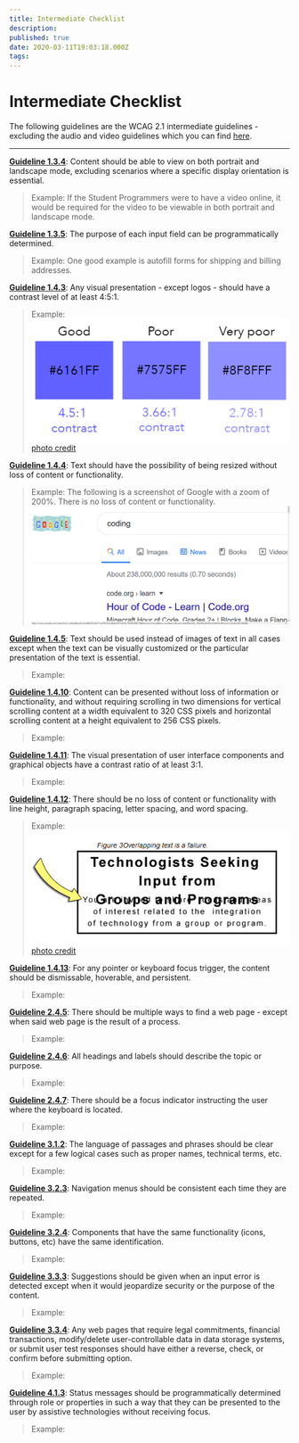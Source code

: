 ```yaml
---
title: Intermediate Checklist
description: 
published: true
date: 2020-03-11T19:03:18.000Z
tags: 
---
```


# Intermediate Checklist
The following guidelines are the WCAG 2.1 intermediate guidelines - excluding the audio and video guidelines which you can find [here](http://172.31.2.178/en/accessibility/Audio&Video).

---

**[Guideline 1.3.4](https://www.w3.org/WAI/WCAG21/quickref/?currentsidebar=%23col_overview&showtechniques=222#orientation)**: Content should be able to view on both portrait and landscape mode, excluding scenarios where a specific display orientation is essential.
> Example: If the Student Programmers were to have a video online, it would be required for the video to be viewable in both portrait and landscape mode.

**[Guideline 1.3.5](https://www.w3.org/WAI/WCAG21/quickref/?currentsidebar=%23col_overview&showtechniques=222#identify-input-purpose)**: The purpose of each input field can be programmatically determined.
> Example: One good example is autofill forms for shipping and billing addresses. 

**[Guideline 1.4.3](https://www.w3.org/WAI/WCAG21/quickref/?currentsidebar=%23col_overview&showtechniques=222#contrast-minimum)**: Any visual presentation - except logos - should have a contrast level of at least 4:5:1.
> Example:
![text_contrast.png](/text_contrast.png)
[photo credit](https://www.google.com/url?sa=i&url=https%3A%2F%2Fincl.ca%2Fwhen-branding-colours-conflict-with-colour-contrast-requirements%2F&psig=AOvVaw0h8e9aMXVpJ_ADsW1Ohdd7&ust=1584039288076000&source=images&cd=vfe&ved=0CAIQjRxqFwoTCJjGwKuMk-gCFQAAAAAdAAAAABAD)

**[Guideline 1.4.4](https://www.w3.org/WAI/WCAG21/quickref/?currentsidebar=%23col_overview&showtechniques=222#resize-text)**: Text should have the possibility of being resized without loss of content or functionality.
> Example: The following is a screenshot of Google with a zoom of 200%. There is no loss of content or functionality.
![zoom_(2).png](/zoom_(2).png)

**[Guideline 1.4.5](https://www.w3.org/WAI/WCAG21/quickref/?currentsidebar=%23col_overview&showtechniques=222#images-of-text)**: Text should be used instead of images of text in all cases except when the text can be visually customized or the particular presentation of the text is essential.
> Example:

**[Guideline 1.4.10](https://www.w3.org/WAI/WCAG21/quickref/?currentsidebar=%23col_overview&showtechniques=222#reflow)**: Content can be presented without loss of information or functionality, and without requiring scrolling in two dimensions for vertical scrolling content at a width equivalent to 320 CSS pixels and horizontal scrolling content at a height equivalent to 256 CSS pixels.
> Example:

**[Guideline 1.4.11](https://www.w3.org/WAI/WCAG21/quickref/?currentsidebar=%23col_overview&showtechniques=222#non-text-contrast)**: The visual presentation of user interface components and graphical objects have a contrast ratio of at least 3:1.
> Example:

**[Guideline 1.4.12](https://www.w3.org/WAI/WCAG21/quickref/?currentsidebar=%23col_overview&showtechniques=222#text-spacing)**: There should be no loss of content or functionality with line height, paragraph spacing, letter spacing, and word spacing.
> Example: 
![overlapping_text_(2).png](/overlapping_text_(2).png)  
[photo credit](https://www.w3.org/WAI/WCAG21/Understanding/text-spacing.html)

**[Guideline 1.4.13](https://www.w3.org/WAI/WCAG21/quickref/?currentsidebar=%23col_overview&showtechniques=222#content-on-hover-or-focus)**: For any pointer or keyboard focus trigger, the content should be dismissable, hoverable, and persistent.
> Example:

**[Guideline 2.4.5](https://www.w3.org/WAI/WCAG21/quickref/?currentsidebar=%23col_overview&showtechniques=222#multiple-ways)**: There should be multiple ways to find a web page - except when said web page is the result of a process.
> Example:

**[Guideline 2.4.6](https://www.w3.org/WAI/WCAG21/quickref/?currentsidebar=%23col_overview&showtechniques=222#headings-and-labels)**: All headings and labels should describe the topic or purpose.
> Example:

**[Guideline 2.4.7](https://www.w3.org/WAI/WCAG21/quickref/?currentsidebar=%23col_overview&showtechniques=222#focus-visible)**: There should be a focus indicator instructing the user where the keyboard is located.
> Example:

**[Guideline 3.1.2](https://www.w3.org/WAI/WCAG21/quickref/?currentsidebar=%23col_overview&showtechniques=222#language-of-parts)**: The language of passages and phrases should be clear except for a few logical cases such as proper names, technical terms, etc.
> Example:

**[Guideline 3.2.3](https://www.w3.org/WAI/WCAG21/quickref/?currentsidebar=%23col_overview&showtechniques=222#consistent-navigation)**: Navigation menus should be consistent each time they are repeated.
> Example:

**[Guideline 3.2.4](https://www.w3.org/WAI/WCAG21/quickref/?currentsidebar=%23col_overview&showtechniques=222#consistent-identification)**: Components that have the same functionality (icons, buttons, etc) have the same identification.
> Example:

**[Guideline 3.3.3](https://www.w3.org/WAI/WCAG21/quickref/?currentsidebar=%23col_overview&showtechniques=222#error-suggestion)**: Suggestions should be given when an input error is detected except when it would jeopardize security or the purpose of the content.
> Example:

**[Guideline 3.3.4](https://www.w3.org/WAI/WCAG21/quickref/?currentsidebar=%23col_overview&showtechniques=222#error-prevention-legal-financial-data)**: Any web pages that require legal commitments, financial transactions, modify/delete user-controllable data in data storage systems, or submit user test responses should have either a reverse, check, or confirm before submitting option.
> Example:

**[Guideline 4.1.3](https://www.w3.org/WAI/WCAG21/quickref/?currentsidebar=%23col_overview&showtechniques=222#status-messages)**: Status messages should be programmatically determined through role or properties in such a way that they can be presented to the user by assistive technologies without receiving focus.
> Example: